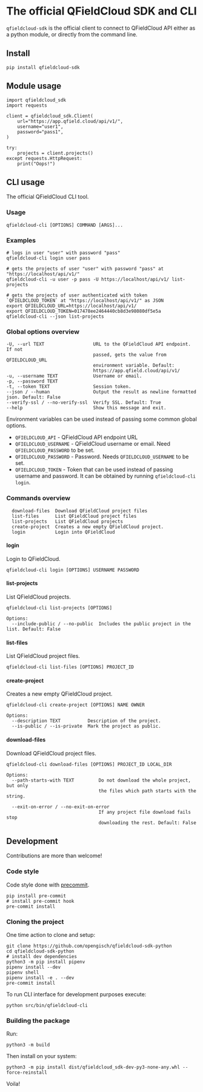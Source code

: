 # The official QFieldCloud SDK and CLI

`qfieldcloud-sdk` is the official client to connect to QFieldCloud API either as a python module, or directly from the command line.

## Install

`pip install qfieldcloud-sdk`

## Module usage

```
import qfieldcloud_sdk
import requests

client = qfieldcloud_sdk.Client(
    url="https://app.qfield.cloud/api/v1/",
    username="user1",
    password="pass1",
)

try:
    projects = client.projects()
except requests.HttpRequest:
    print("Oops!")
```

## CLI usage

The official QFieldCloud CLI tool.

### Usage

```
qfieldcloud-cli [OPTIONS] COMMAND [ARGS]...
```

### Examples

```
# logs in user "user" with password "pass"
qfieldcloud-cli login user pass

# gets the projects of user "user" with password "pass" at "https://localhost/api/v1/"
qfieldcloud-cli -u user -p pass -U https://localhost/api/v1/ list-projects

# gets the projects of user authenticated with token `QFIELDCLOUD_TOKEN` at "https://localhost/api/v1/" as JSON
export QFIELDCLOUD_URL=https://localhost/api/v1/
export QFIELDCLOUD_TOKEN=017478ee2464440cb8d3e98080df5e5a
qfieldcloud-cli --json list-projects
```

### Global options overview

```
-U, --url TEXT                  URL to the QFieldCloud API endpoint. If not
                                passed, gets the value from QFIELDCLOUD_URL
                                environment variable. Default:
                                https://app.qfield.cloud/api/v1/
-u, --username TEXT             Username or email.
-p, --password TEXT
-t, --token TEXT                Session token.
--json / --human                Output the result as newline formatted json. Default: False
--verify-ssl / --no-verify-ssl  Verify SSL. Default: True
--help                          Show this message and exit.
```

Environment variables can be used instead of passing some common global options.

- `QFIELDCLOUD_API` - QFieldCloud API endpoint URL
- `QFIELDCLOUD_USERNAME` - QFieldCloud username or email. Need `QFIELDCLOUD_PASSWORD` to be set.
- `QFIELDCLOUD_PASSWORD` - Password. Needs `QFIELDCLOUD_USERNAME` to be set.
- `QFIELDCLOUD_TOKEN` - Token that can be used instead of passing username and password. It can be obtained by running `qfieldcloud-cli login`.

### Commands overview

```
  download-files  Download QFieldCloud project files
  list-files      List QFieldCloud project files
  list-projects   List QFieldCloud projects
  create-project  Creates a new empty QFieldCloud project.
  login           Login into QFieldCloud
```

#### login

Login to QFieldCloud.

```
qfieldcloud-cli login [OPTIONS] USERNAME PASSWORD
```

#### list-projects

List QFieldCloud projects.

```
qfieldcloud-cli list-projects [OPTIONS]

Options:
  --include-public / --no-public  Includes the public project in the list. Default: False
```

#### list-files

List QFieldCloud project files.

```
qfieldcloud-cli list-files [OPTIONS] PROJECT_ID
```

#### create-project

Creates a new empty QFieldCloud project.

```
qfieldcloud-cli create-project [OPTIONS] NAME OWNER

Options:
  --description TEXT          Description of the project.
  --is-public / --is-private  Mark the project as public.
```

#### download-files

Download QFieldCloud project files.

```
qfieldcloud-cli download-files [OPTIONS] PROJECT_ID LOCAL_DIR

Options:
  --path-starts-with TEXT         Do not download the whole project, but only
                                  the files which path starts with the string.

  --exit-on-error / --no-exit-on-error
                                  If any project file download fails stop
                                  downloading the rest. Default: False
```

## Development

Contributions are more than welcome!

### Code style
Code style done with [precommit](https://pre-commit.com/).

```
pip install pre-commit
# install pre-commit hook
pre-commit install
```

### Cloning the project

One time action to clone and setup:

```
git clone https://github.com/opengisch/qfieldcloud-sdk-python
cd qfieldcloud-sdk-python
# install dev dependencies
python3 -m pip install pipenv
pipenv install --dev
pipenv shell
pipenv install -e . --dev
pre-commit install
```

To run CLI interface for development purposes execute:

```
python src/bin/qfieldcloud-cli
```

### Building the package

Run:

```
python3 -m build
```

Then install on your system:

```
python3 -m pip install dist/qfieldcloud_sdk-dev-py3-none-any.whl --force-reinstall
```

Voila!
